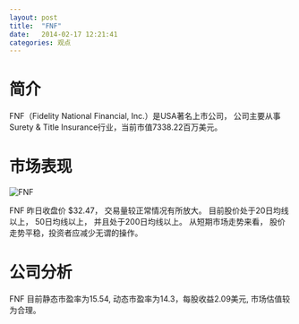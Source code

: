 ```yaml
---
layout: post
title:  "FNF"
date:   2014-02-17 12:21:41
categories: 观点
---
```


# 简介
FNF（Fidelity National Financial, Inc.）是USA著名上市公司，
公司主要从事Surety & Title Insurance行业，当前市值7338.22百万美元。

# 市场表现

![FNF](http://finviz.com/chart.ashx?t=FNF&ty=c&ta=1&p=d&s=l)

FNF 昨日收盘价 $32.47，
交易量较正常情况有所放大。
目前股价处于20日均线以上，
50日均线以上，
并且处于200日均线以上。
从短期市场走势来看，
股价走势平稳，投资者应减少无谓的操作。

# 公司分析
FNF 目前静态市盈率为15.54, 动态市盈率为14.3，每股收益2.09美元,
市场估值较为合理。
